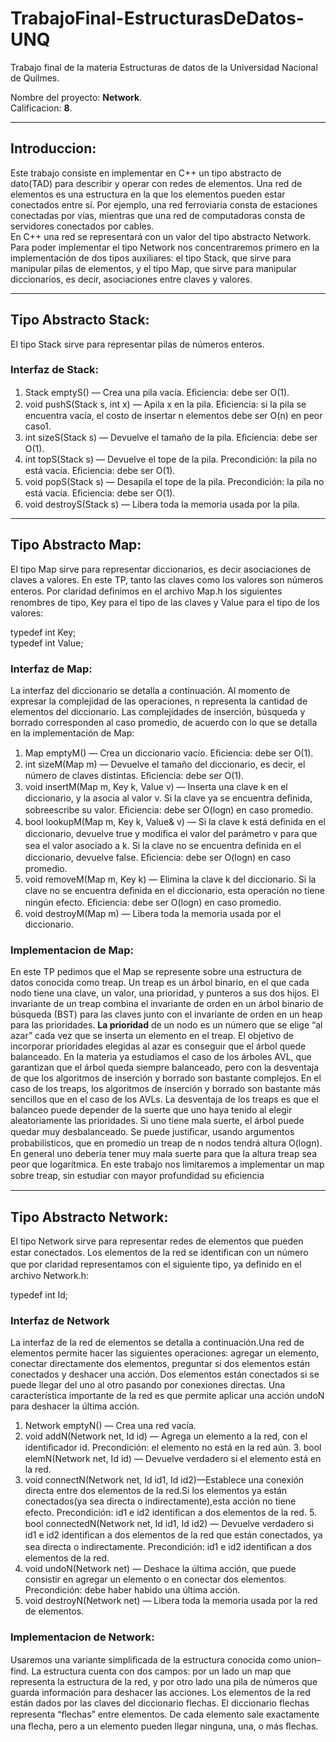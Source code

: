 # TrabajoFinal-EstructurasDeDatos-UNQ

Trabajo final de la materia Estructuras de datos de la Universidad Nacional de Quilmes.

Nombre del proyecto: **Network**.    
Calificacion: **8**.

***
## Introduccion:

Este trabajo consiste en implementar en C++ un tipo abstracto de dato(TAD) para describir y operar con redes de elementos. Una red de elementos es una estructura en la que los elementos pueden estar conectados entre sí. Por ejemplo, una red ferroviaria consta de estaciones conectadas por vías, mientras que una red de computadoras consta de servidores conectados por cables.  
En C++ una red se representará con un valor del tipo abstracto Network. Para poder implementar el tipo Network nos concentraremos primero en la implementación de dos tipos auxiliares: el tipo Stack, que sirve para manipular pilas de elementos, y el tipo Map, que sirve para manipular diccionarios, es decir, asociaciones entre claves y valores.

***

## Tipo Abstracto Stack:

El tipo Stack sirve para representar pilas de números enteros.

### Interfaz de Stack:

1. Stack emptyS() — Crea una pila vacía. Eﬁciencia: debe ser O(1).
2. void pushS(Stack s, int x) — Apila x en la pila. Eﬁciencia: si la pila se encuentra vacía, el costo de insertar n elementos debe ser O(n) en peor caso1. 
3. int sizeS(Stack s) — Devuelve el tamaño de la pila. Eﬁciencia: debe ser O(1). 
4. int topS(Stack s) — Devuelve el tope de la pila. Precondición: la pila no está vacía. Eﬁciencia: debe ser O(1).
5. void popS(Stack s) — Desapila el tope de la pila. Precondición: la pila no está vacía. Eﬁciencia: debe ser O(1).
6. void destroyS(Stack s) — Libera toda la memoria usada por la pila.

***

## Tipo Abstracto Map:

El tipo Map sirve para representar diccionarios, es decir asociaciones de claves a valores. En este TP, tanto las claves como los valores son números enteros. Por claridad deﬁnimos en el archivo Map.h los siguientes renombres de tipo, Key para el tipo de las claves y Value para el tipo de los valores:

typedef int Key;   
typedef int Value;

### Interfaz de Map:

La interfaz del diccionario se detalla a continuación. Al momento de expresar la complejidad de las operaciones, n representa la cantidad de elementos del diccionario. Las complejidades de inserción, búsqueda y borrado corresponden al caso promedio, de acuerdo con lo que se detalla en la implementación de Map: 

1. Map emptyM() — Crea un diccionario vacío. Eﬁciencia: debe ser O(1). 
2. int sizeM(Map m) — Devuelve el tamaño del diccionario, es decir, el número de claves distintas. Eﬁciencia: debe ser O(1). 
3. void insertM(Map m, Key k, Value v) — Inserta una clave k en el diccionario, y la asocia al valor v. Si la clave ya se encuentra deﬁnida, sobreescribe su valor. Eﬁciencia: debe ser O(logn) en caso promedio. 
4. bool lookupM(Map m, Key k, Value& v) — Si la clave k está deﬁnida en el diccionario, devuelve true y modiﬁca el valor del parámetro v para que sea el valor asociado a k. Si la clave no se encuentra deﬁnida en el diccionario, devuelve false. Eﬁciencia: debe ser O(logn) en caso promedio. 
5. void removeM(Map m, Key k) — Elimina la clave k del diccionario. Si la clave no se encuentra deﬁnida en el diccionario, esta operación no tiene ningún efecto. Eﬁciencia: debe ser O(logn) en caso promedio. 
6. void destroyM(Map m) — Libera toda la memoria usada por el diccionario.

### Implementacion de Map:

En este TP pedimos que el Map se represente sobre una estructura de datos conocida como treap. Un treap es un árbol binario, en el que cada nodo tiene una clave, un valor, una prioridad, y punteros a sus dos hijos. El invariante de un treap combina el invariante de orden en un árbol binario de búsqueda (BST) para las claves junto con el invariante de orden en un heap para las prioridades.
**La prioridad** de un nodo es un número que se elige “al azar” cada vez que se inserta un elemento en el treap. El objetivo de incorporar prioridades elegidas al azar es conseguir que el árbol quede balanceado. En la materia ya estudiamos el caso de los árboles AVL, que garantizan que el árbol queda siempre balanceado, pero con la desventaja de que los algoritmos de inserción y borrado son bastante complejos. En el caso de los treaps, los algoritmos de inserción y borrado son bastante más sencillos que en el caso de los AVLs. La desventaja de los treaps es que el balanceo puede depender de la suerte que uno haya tenido al elegir aleatoriamente las prioridades. Si uno tiene mala suerte, el árbol puede quedar muy desbalanceado. Se puede justiﬁcar, usando argumentos probabilísticos, que en promedio un treap de n nodos tendrá altura O(logn). En general uno debería tener muy mala suerte para que la altura treap sea peor que logarítmica. En este trabajo nos limitaremos a implementar un map sobre treap, sin estudiar con mayor profundidad su eﬁciencia

***

## Tipo Abstracto Network:

El tipo Network sirve para representar redes de elementos que pueden estar conectados. Los elementos de la red se identiﬁcan con un número que por claridad representamos con el siguiente tipo, ya deﬁnido en el archivo Network.h: 

typedef int Id;

### Interfaz de Network
La interfaz de la red de elementos se detalla a continuación.Una red de elementos permite hacer las siguientes operaciones: agregar un elemento, conectar directamente dos elementos, preguntar si dos elementos están conectados y deshacer una acción. Dos elementos están conectados si se puede llegar del uno al otro pasando por conexiones directas. 
Una característica importante de la red es que permite aplicar una acción undoN para deshacer la última acción.

1. Network emptyN() — Crea una red vacía. 
2. void addN(Network net, Id id) — Agrega un elemento a la red, con el identiﬁcador id. Precondición: el elemento no está en la red aún. 3. bool elemN(Network net, Id id) — Devuelve verdadero si el elemento está en la red. 
4. void connectN(Network net, Id id1, Id id2)—Establece una conexión directa entre dos elementos de la red.Si los elementos ya están conectados(ya sea directa o indirectamente),esta acción no tiene efecto. Precondición: id1 e id2 identiﬁcan a dos elementos de la red. 5. bool connectedN(Network net, Id id1, Id id2) — Devuelve verdadero si id1 e id2 identiﬁcan a dos elementos de la red que están conectados, ya sea directa o indirectamente. Precondición: id1 e id2 identiﬁcan a dos elementos de la red. 
6. void undoN(Network net) — Deshace la última acción, que puede consistir en agregar un elemento o en conectar dos elementos. Precondición: debe haber habido una última acción. 
7. void destroyN(Network net) — Libera toda la memoria usada por la red de elementos.

### Implementacion de Network:

Usaremos una variante simpliﬁcada de la estructura conocida como union–find. La estructura cuenta con dos campos: por un lado un map que representa la estructura de la red, y por otro lado una pila de números que guarda información para deshacer las acciones.
Los elementos de la red están dados por las claves del diccionario flechas. El diccionario flechas representa “ﬂechas” entre elementos. De cada elemento sale exactamente una ﬂecha, pero a un elemento pueden llegar ninguna, una, o más ﬂechas. 

